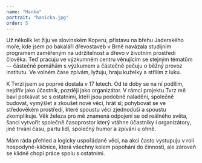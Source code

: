 ```yaml
---
name: "Hanka"
portrait: "hanicka.jpg"
order: 5
---
```

Už několik let žiju ve slovinském Koperu, přístavu na břehu Jaderského moře, kde jsem po bakaláři dřevostaveb v Brně
navázala studijním programem zaměřeným na udržitelnost a dřevo v životním prostředí člověka. Teď pracuju ve výzkumném
centru věnujícím se stejným tématům &mdash; částečně pomáhám s výzkumem a částečně pečuju o běžný provoz institutu.
Ve volném čase zpívám, lyžuju, hraju kuželky a střílím z luku.

K Tvrzi jsem se poprvé dostala v 17 letech. Od té doby se na ní podílím, nejdřív jako účastník, později jako organizátor.
V rámci projektu Tvrz mě baví potkávat se s ostatními, kteří jsou podobně naladěni, společně budovat, vymýšlet a zkoušet nové věci,
hrát si; pohybovat se ve středověkém prostředí, které spoustu věcí zjednoduší a spoustu zkomplikuje. Věk železa pro mě znamená
odpojení se od reálného světa, šanci vytvořit společně časoprostor který vtáhne účastníky i organizátory, jiné trvání času,
partu lidí, společný humor a zpívání u ohně.

Mám ráda přehled a logicky uspořádané věci, na akci často vystupuju v roli hospodyně-klíčnice, která všechny kolem popohání
do činnosti, ale zároveň se klidně chopí práce spolu s ostatními.

